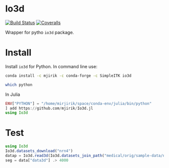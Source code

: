 # Io3d

[![Build Status](https://travis-ci.org/mjirik/Io3d.jl.svg?branch=master)](https://travis-ci.org/mjirik/Io3d.jl)
[![Coveralls](https://coveralls.io/repos/github/mjirik/Io3d.jl/badge.svg?branch=master)](https://coveralls.io/github/mjirik/Io3d.jl?branch=master)


Wrapper for pytho `io3d` package.


# Install

Install `io3d` for Python. In command line use:
```bash
conda install -c mjirik -c conda-forge -c SimpleITK io3d

which python
```

In Julia

```julia
ENV["PYTHON"] = "/home/mirjirik/space/conda-env/julia/bin/python"
] add https://github.com/mjirik/Io3d.jl
using Io3d
```


# Test

```julia
using Io3d
Io3d.datasets_download("nrn4")
datap = Io3d.read3d(Io3d.datasets_join_path("medical/orig/sample-data/nrn4.pklz"))
seg = data["data3d"] .> 4000
```
